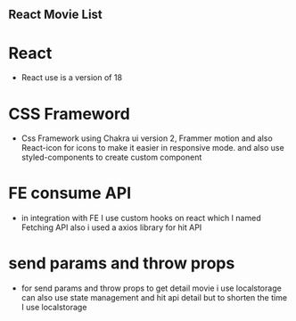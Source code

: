 ## React Movie List

# React 
- React use is a version of 18

# CSS Frameword
- Css Framework using Chakra ui version 2, Frammer motion and also React-icon for icons to make it easier in responsive mode. 
and also use styled-components to create custom component

# FE consume API
- in integration with FE I use custom hooks on react which I named Fetching API also i used a axios library for hit API

# send params and throw props
- for send params and throw props to get detail movie i use localstorage can also use state management and hit api detail but to shorten the time I use localstorage
